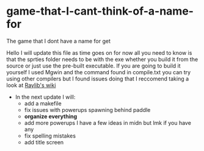 # game-that-I-cant-think-of-a-name-for
The game that I dont have a name for get

Hello I will update this file as time goes on for now all you need to know is that the sprties folder needs to be with the exe whether you build it from the source or just use the pre-built executable.
If you are going to build it yourself I used Mgwin and the command found in compile.txt you can try using other compilers but I found issues doing that I reccomend taking a look at [Raylib's wiki](https://github.com/raysan5/raylib/wiki)


 - In the next update I will:
    -  add a makefile
    -  fix issues with powerups spawning behind paddle
    -  **organize everything**
    -  add more powerups I have a few ideas in midn but lmk if you have any
    -  fix spelling mistakes
    -  add title screen

